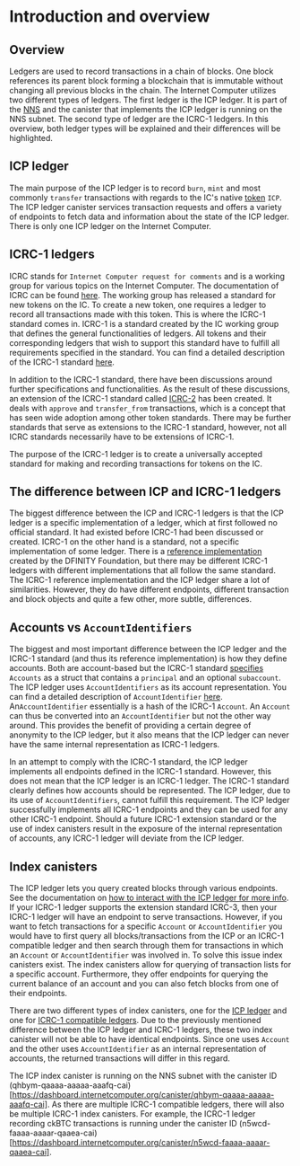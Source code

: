 # Introduction and overview

## Overview
Ledgers are used to record transactions in a chain of blocks. One block references its parent block forming a blockchain that is immutable without changing all previous blocks in the chain. 
The Internet Computer utilizes two different types of ledgers. The first ledger is the ICP ledger. It is part of the [NNS](/tokenomics/nns/nns-intro.md) and the canister that implements
the ICP ledger is running on the NNS subnet. The second type of ledger are the ICRC-1 ledgers. In this overview, both ledger types
will be explained and their differences will be highlighted. 

## ICP ledger
The main purpose of the ICP ledger is to record `burn`, `mint` and most commonly `transfer` transactions with regards to the IC's native [token](/docs/concepts/tokens-cycles.md) `ICP`.
The ICP ledger canister services transaction requests and offers a variety of endpoints to fetch data and information about the state of the ICP ledger.
There is only one ICP ledger on the Internet Computer. 

## ICRC-1 ledgers

ICRC stands for `Internet Computer request for comments` and is a working group for various topics on the Internet Computer. The documentation of ICRC can be found [here](https://github.com/dfinity/ICRC).
The working group has released a standard for new tokens on the IC. To create a new token, one requires a ledger to record all transactions made with this token. This is where the ICRC-1 standard comes in. 
ICRC-1 is a standard created by the IC working group that defines the general functionalities of ledgers. All tokens and their corresponding ledgers that wish to support this standard have to fulfill all requirements
specified in the standard. You can find a detailed description of the ICRC-1 standard [here](https://github.com/dfinity/ICRC-1/blob/main/standards/ICRC-1/README.md).

In addition to the ICRC-1 standard, there have been discussions around further specifications and functionalities. As the result of these discussions,  an extension of the ICRC-1 standard called [ICRC-2](https://github.com/dfinity/ICRC-1/tree/main/standards/ICRC-2) has been created. It deals with `approve` and `transfer_from` transactions, which is a concept that has seen wide adoption among other token standards. 
There may be further standards that serve as extensions to the ICRC-1 standard, however, not all ICRC standards necessarily have to be extensions of ICRC-1. 

The purpose of the ICRC-1 ledger is to create a universally accepted standard for making and recording transactions for tokens on the IC. 

## The difference between ICP and ICRC-1 ledgers
The biggest difference between the ICP and ICRC-1 ledgers is that the ICP ledger is a specific implementation of a ledger, which at first followed no official standard. It had existed before ICRC-1 had been discussed or created. 
ICRC-1 on the other hand is a standard, not a specific implementation of some ledger. There is a [reference implementation](https://github.com/dfinity/ic/tree/master/rs/rosetta-api/icrc1/ledger) created by the DFINITY Foundation, but there may be different ICRC-1 ledgers with different implementations that
all follow the same standard. The ICRC-1 reference implementation and the ICP ledger share a lot of similarities. However, they do have different endpoints, different transaction and block objects and quite a few other, more subtle, differences. 


## Accounts vs `AccountIdentifiers`

The biggest and most important difference between the ICP ledger and the ICRC-1 standard (and thus its reference implementation) is how they define accounts. Both are account-based but the ICRC-1 standard [specifies](https://github.com/dfinity/ICRC-1/blob/main/standards/ICRC-1/README.md#account) `Accounts` as a struct that contains a `principal` and an optional `subaccount`.
The ICP ledger uses `AccountIdentifiers` as its account representation. You can find a detailed description of `AccountIdentifier` [here](https://mmapped.blog/posts/13-icp-ledger#account-id). An`AccountIdentifier` essentially is a hash of the ICRC-1 `Account`. An `Account` can thus be converted into an `AccountIdentifier` but not the other
way around. This provides the benefit of providing a certain degree of anonymity to the ICP ledger, but it also means that the ICP ledger can never have the same internal representation as ICRC-1 ledgers. 

In an attempt to comply with the ICRC-1 standard, the ICP ledger implements all endpoints defined in the ICRC-1 standard. However, this does not mean that the ICP ledger is an ICRC-1 ledger. The ICRC-1 standard clearly defines how accounts should be represented.
The ICP ledger, due to its use of `AccountIdentifiers`, cannot fulfill this requirement. The ICP ledger successfully implements all ICRC-1 endpoints and they can be used for any other ICRC-1 endpoint. 
Should a future ICRC-1 extension standard or the use of index canisters result in the exposure of the internal representation of accounts, any ICRC-1 ledger will deviate from the ICP ledger. 

## Index canisters
The ICP ledger lets you query created blocks through various endpoints. See the documentation on [how to interact with the ICP ledger for more info](./interact-with-ledger.md). If your ICRC-1 ledger supports the extension standard ICRC-3, then your ICRC-1 ledger will have an endpoint to serve transactions. 
However, if you want to fetch transactions for a specific `Account` or `AccountIdentifier` you would have to first query all blocks/transactions from the ICP or an ICRC-1 compatible ledger and then search through them for transactions in which an `Account` or `AccountIdentifier` was involved in. To solve this issue index canisters exist. The index canisters allow for querying of transaction lists for a specific account. Furthermore, they offer endpoints for querying the current balance of an account and you can also fetch blocks from one of their endpoints. 

There are two different types of index canisters, one for the [ICP ledger](./icp-index-local-setup.md) and one for [ICRC-1 compatible ledgers](/docs/developer-docs/integrations/icrc-1/icrc1-index-setup.md). Due to the previously mentioned difference between the ICP ledger and ICRC-1 ledgers, these two index canister will not be able to have identical endpoints. Since one uses `Account` and the other uses `AccountIdentifier` as an internal representation of accounts, the returned transactions will differ in this regard. 

The ICP index canister is running on the NNS subnet with the canister ID (qhbym-qaaaa-aaaaa-aaafq-cai)[https://dashboard.internetcomputer.org/canister/qhbym-qaaaa-aaaaa-aaafq-cai]. As there are multiple ICRC-1 compatible ledgers, there will also be multiple ICRC-1 index canisters. For example, the ICRC-1 ledger recording ckBTC transactions is running under the canister ID (n5wcd-faaaa-aaaar-qaaea-cai)[https://dashboard.internetcomputer.org/canister/n5wcd-faaaa-aaaar-qaaea-cai]. 

